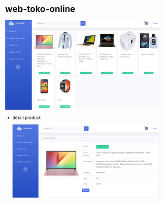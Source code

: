 # web-toko-online

  <a href="" target="_blank"><img src="gambar/Screenshot_2020-01-31 home.png"></a>

* detail product

  <a href="" target="_blank"><img src="gambar/Screenshot_2020-01-31 ASUS Notebook K403FA-EB502T [90NB0LP4-M01750] - Petal Pink.png"></a>

